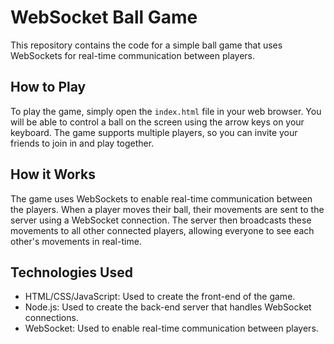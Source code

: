 # WebSocket Ball Game

This repository contains the code for a simple ball game that uses WebSockets for real-time communication between players.

## How to Play

To play the game, simply open the `index.html` file in your web browser. You will be able to control a ball on the screen using the arrow keys on your keyboard. The game supports multiple players, so you can invite your friends to join in and play together.

## How it Works

The game uses WebSockets to enable real-time communication between the players. When a player moves their ball, their movements are sent to the server using a WebSocket connection. The server then broadcasts these movements to all other connected players, allowing everyone to see each other's movements in real-time.

## Technologies Used

- HTML/CSS/JavaScript: Used to create the front-end of the game.
- Node.js: Used to create the back-end server that handles WebSocket connections.
- WebSocket: Used to enable real-time communication between players.
